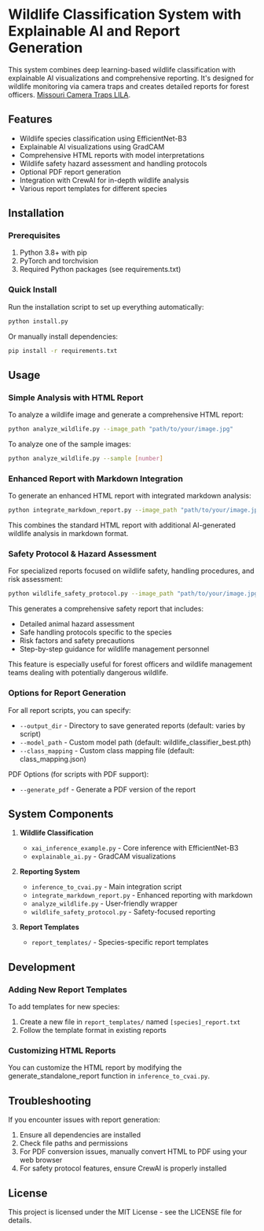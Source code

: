 # Wildlife Classification System with Explainable AI and Report Generation

This system combines deep learning-based wildlife classification with explainable AI visualizations and comprehensive reporting. It's designed for wildlife monitoring via camera traps and creates detailed reports for forest officers. [Missouri Camera Traps LILA](https://lila.science/datasets/missouricameratraps#:~:text=This%20data%20set%20contains%20approximately,and%20white-tailed%20deer).

## Features

- Wildlife species classification using EfficientNet-B3
- Explainable AI visualizations using GradCAM
- Comprehensive HTML reports with model interpretations
- Wildlife safety hazard assessment and handling protocols
- Optional PDF report generation
- Integration with CrewAI for in-depth wildlife analysis
- Various report templates for different species

## Installation

### Prerequisites

1. Python 3.8+ with pip
2. PyTorch and torchvision
3. Required Python packages (see requirements.txt)

### Quick Install

Run the installation script to set up everything automatically:

```bash
python install.py
```

Or manually install dependencies:

```bash
pip install -r requirements.txt
```

## Usage

### Simple Analysis with HTML Report

To analyze a wildlife image and generate a comprehensive HTML report:

```bash
python analyze_wildlife.py --image_path "path/to/your/image.jpg"
```

To analyze one of the sample images:

```bash
python analyze_wildlife.py --sample [number]
```

### Enhanced Report with Markdown Integration

To generate an enhanced HTML report with integrated markdown analysis:

```bash
python integrate_markdown_report.py --image_path "path/to/your/image.jpg"
```

This combines the standard HTML report with additional AI-generated wildlife analysis in markdown format.

### Safety Protocol & Hazard Assessment

For specialized reports focused on wildlife safety, handling procedures, and risk assessment:

```bash
python wildlife_safety_protocol.py --image_path "path/to/your/image.jpg"
```

This generates a comprehensive safety report that includes:

- Detailed animal hazard assessment
- Safe handling protocols specific to the species
- Risk factors and safety precautions
- Step-by-step guidance for wildlife management personnel

This feature is especially useful for forest officers and wildlife management teams dealing with potentially dangerous wildlife.

### Options for Report Generation

For all report scripts, you can specify:

- `--output_dir` - Directory to save generated reports (default: varies by script)
- `--model_path` - Custom model path (default: wildlife_classifier_best.pth)
- `--class_mapping` - Custom class mapping file (default: class_mapping.json)

PDF Options (for scripts with PDF support):
- `--generate_pdf` - Generate a PDF version of the report

## System Components

1. **Wildlife Classification**
   - `xai_inference_example.py` - Core inference with EfficientNet-B3
   - `explainable_ai.py` - GradCAM visualizations

2. **Reporting System**
   - `inference_to_cvai.py` - Main integration script
   - `integrate_markdown_report.py` - Enhanced reporting with markdown
   - `analyze_wildlife.py` - User-friendly wrapper
   - `wildlife_safety_protocol.py` - Safety-focused reporting

3. **Report Templates**
   - `report_templates/` - Species-specific report templates

## Development

### Adding New Report Templates

To add templates for new species:

1. Create a new file in `report_templates/` named `[species]_report.txt`
2. Follow the template format in existing reports

### Customizing HTML Reports

You can customize the HTML report by modifying the generate_standalone_report function in `inference_to_cvai.py`.

## Troubleshooting

If you encounter issues with report generation:

1. Ensure all dependencies are installed
2. Check file paths and permissions
3. For PDF conversion issues, manually convert HTML to PDF using your web browser
4. For safety protocol features, ensure CrewAI is properly installed

## License

This project is licensed under the MIT License - see the LICENSE file for details. 
